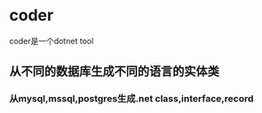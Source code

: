 # coder

coder是一个dotnet tool

## 从不同的数据库生成不同的语言的实体类

###  从mysql,mssql,postgres生成.net class,interface,record
